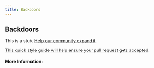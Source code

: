 ```yaml
---
title: Backdoors
---
```


## Backdoors

This is a stub. [Help our community expand it](https://github.com/freecodecamp/guides/tree/master/src/pages/articles/security/backdoors/index.md).

[This quick style guide will help ensure your pull request gets accepted](https://github.com/freeCodeCamp/guides/blob/master/README.md).

<!-- The article goes here, in GitHub-flavored Markdown. Feel free to add YouTube videos, images, and CodePen/JSBin embeds  -->

#### More Information:
<!-- Please add any articles you think might be helpful to read before writing the article -->


